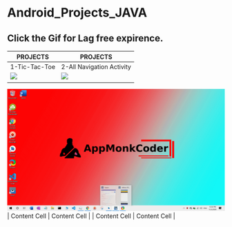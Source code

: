 # Android_Projects_JAVA

## Click the Gif for Lag free expirence.

| PROJECTS  | PROJECTS |
| ------------- | ------------- |
|   1-Tic-Tac-Toe   |  2-All Navigation Activity   |
|  <img src="TIC_TAC_TOE-MultiActivity/Gifr.gif">   | <img src="AllKindOfNavigations/navGif.gif">  |
<img src="AES_firebase_msz_Encryption%26Decrtyption/java/AES_part1.gif">
| Content Cell  | Content Cell  |
| Content Cell  | Content Cell  |
